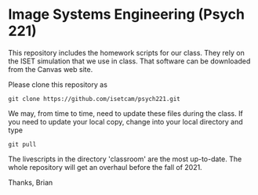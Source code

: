 # Image Systems Engineering (Psych 221)

This repository includes the homework scripts for our class.  They rely on the ISET simulation that we use in class.  That software can be downloaded from the Canvas web site.

Please clone this repository as

    git clone https://github.com/isetcam/psych221.git

We may, from time to time, need to update these files during the class.  If you need to update your local copy, change into your local directory and type

    git pull

The livescripts in the directory 'classroom' are the most up-to-date.  The whole repository will get an overhaul before the fall of 2021.

Thanks,
Brian 
